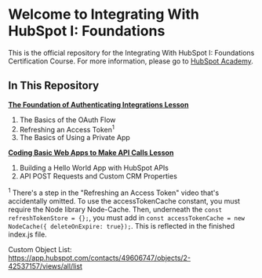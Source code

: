 # Welcome to Integrating With HubSpot I: Foundations
This is the official repository for the Integrating With HubSpot I: Foundations Certification Course. For more information, please go to [HubSpot Academy](https://academy.hubspot.com).

## In This Repository
**[The Foundation of Authenticating Integrations Lesson](https://academy.hubspot.com)**
1. The Basics of the OAuth Flow
2. Refreshing an Access Token<sup>1</sup>
3. The Basics of Using a Private App

**[Coding Basic Web Apps to Make API Calls Lesson](https://academy.hubspot.com)**
1. Building a Hello World App with HubSpot APIs
2. API POST Requests and Custom CRM Properties

<sup>1</sup> There's a step in the "Refreshing an Access Token" video that's accidentally omitted. To use the accessTokenCache constant, you must require the Node library Node-Cache. Then, underneath the `const refreshTokenStore = {};`, you must add in `const accessTokenCache = new NodeCache({ deleteOnExpire: true});`. This is reflected in the finished index.js file.


Custom Object List: 
https://app.hubspot.com/contacts/49606747/objects/2-42537157/views/all/list